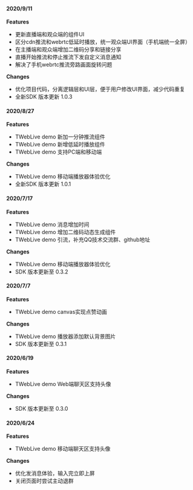 #### 2020/9/11

**Features**

- 更新直播端和观众端的组件UI
- 区分cdn推流和webrtc低延时播放，统一观众端UI界面（手机端统一全屏）
- 在主播端和观众端增加二维码分享和链接分享
- 直播开始推流和停止推流下发自定义消息通知
- 解决了手机webrtc推流旁路画面旋转问题

**Changes**

- 优化项目代码，分离逻辑层和UI层，便于用户修改UI界面，减少代码重复
- 全新SDK 版本更新 1.0.3 


#### 2020/8/27

**Features**

- TWebLive demo 新加一分钟推流组件
- TWebLive demo 新增低延时播放组件
- TWebLive demo 支持PC端和移动端

**Changes**

- TWebLive demo 移动端播放器体验优化
- 全新SDK 版本更新 1.0.1 

#### 2020/7/17

**Features**

- TWebLive demo 消息增加时间
- TWebLive demo 增加二维码动态生成组件
- TWebLive demo 引流，补充QQ技术交流群、github地址

**Changes**

- TWebLive demo 移动端播放器体验优化
- SDK 版本更新至 0.3.2

#### 2020/7/7

**Features**

- TWebLive demo canvas实现点赞动画

**Changes**

- TWebLive demo 播放器添加默认背景图片
- SDK 版本更新至 0.3.1

#### 2020/6/19

**Features**

- TWebLive demo Web端聊天区支持头像

**Changes**

- SDK 版本更新至 0.3.0

#### 2020/6/24

**Features**

- TWebLive demo 移动端聊天区支持头像

**Changes**

- 优化发消息体验，输入完立即上屏
- 关闭页面时尝试主动退群

